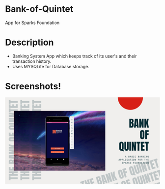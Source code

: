 # Bank-of-Quintet
App for Sparks Foundation

# Description
* Banking System App which keeps track of its user's and their transaction history.
* Uses MYSQLite for Database storage.

# Screenshots!
<img src="https://github.com/JayeshDhuri/Bank-of-Quintet/blob/main/ss/Bank%20OF%20Quintet.png">
